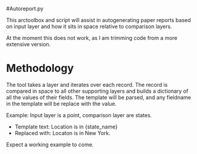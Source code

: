#Autoreport.py

This arctoolbox and script will assist in autogenerating paper reports based on input layer and how it sits in space relative to comparison layers.

At the moment this does not work, as I am trimming code from a more extensive version. 

# Methodology

The tool takes a layer and iterates over each record. The record is compared in space to all other supporting layers and builds a dictionary of all the values of their fields. The template will be parsed, and any fieldname in the template will be replace with the value.

Example:
Input layer is a point, comparison layer are states.

- Template text: Location is in {state_name}
- Replaced with: Locaton is in New York.

Expect a working example to come.
